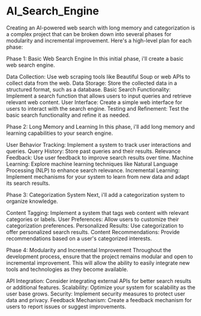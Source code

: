 # AI_Search_Engine
Creating an AI-powered web search with long memory and categorization is a complex project that can be broken down into several phases for modularity and incremental improvement. 
Here's a high-level plan for each phase:

Phase 1: Basic Web Search Engine
In this initial phase, i'll create a basic web search engine.

Data Collection: Use web scraping tools like Beautiful Soup or web APIs to collect data from the web.
Data Storage: Store the collected data in a structured format, such as a database.
Basic Search Functionality: Implement a search function that allows users to input queries and retrieve relevant web content.
User Interface: Create a simple web interface for users to interact with the search engine.
Testing and Refinement: Test the basic search functionality and refine it as needed.

Phase 2: Long Memory and Learning
In this phase, i'll add long memory and learning capabilities to your search engine.

User Behavior Tracking: Implement a system to track user interactions and queries.
Query History: Store past queries and their results.
Relevance Feedback: Use user feedback to improve search results over time.
Machine Learning: Explore machine learning techniques like Natural Language Processing (NLP) to enhance search relevance.
Incremental Learning: Implement mechanisms for your system to learn from new data and adapt its search results.

Phase 3: Categorization System
Next, i'll add a categorization system to organize knowledge.

Content Tagging: Implement a system that tags web content with relevant categories or labels.
User Preferences: Allow users to customize their categorization preferences.
Personalized Results: Use categorization to offer personalized search results.
Content Recommendations: Provide recommendations based on a user's categorized interests.

Phase 4: Modularity and Incremental Improvement
Throughout the development process, ensure that the project remains modular and open to incremental improvement. 
This will allow the ability to easily integrate new tools and technologies as they become available.

API Integration: Consider integrating external APIs for better search results or additional features.
Scalability: Optimize your system for scalability as the user base grows.
Security: Implement security measures to protect user data and privacy.
Feedback Mechanism: Create a feedback mechanism for users to report issues or suggest improvements.
